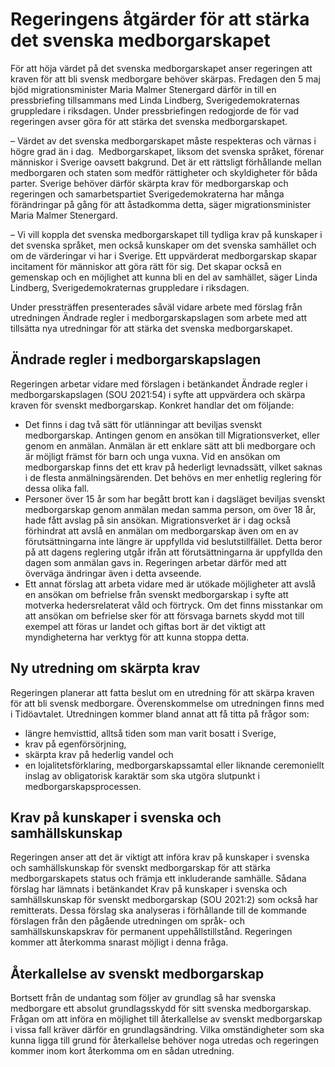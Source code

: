 # Regeringens åtgärder för att stärka det svenska medborgarskapet

För att höja värdet på det svenska medborgarskapet anser regeringen att kraven för att bli svensk medborgare behöver skärpas. Fredagen den 5 maj bjöd migrationsminister Maria Malmer Stenergard därför in till en pressbriefing tillsammans med Linda Lindberg, Sverigedemokraternas gruppledare i riksdagen. Under pressbriefingen redogjorde de för vad regeringen avser göra för att stärka det svenska medborgarskapet.


– Värdet av det svenska medborgarskapet måste respekteras och värnas i högre grad än i dag.  Medborgarskapet, liksom det svenska språket, förenar människor i Sverige oavsett bakgrund. Det är ett rättsligt förhållande mellan medborgaren och staten som medför rättigheter och skyldigheter för båda parter. Sverige behöver därför skärpta krav för medborgarskap och regeringen och samarbetspartiet Sverigedemokraterna har många förändringar på gång för att åstadkomma detta, säger migrationsminister Maria Malmer Stenergard.

– Vi vill koppla det svenska medborgarskapet till tydliga krav på kunskaper i det svenska språket, men också kunskaper om det svenska samhället och om de värderingar vi har i Sverige. Ett uppvärderat medborgarskap skapar incitament för människor att göra rätt för sig. Det skapar också en gemenskap och en möjlighet att kunna bli en del av samhället, säger Linda Lindberg, Sverigedemokraternas gruppledare i riksdagen.

Under pressträffen presenterades såväl vidare arbete med förslag från utredningen Ändrade regler i medborgarskapslagen som arbete med att tillsätta nya utredningar för att stärka det svenska medborgarskapet.

## Ändrade regler i medborgarskapslagen

Regeringen arbetar vidare med förslagen i betänkandet Ändrade regler i medborgarskapslagen (SOU 2021:54\) i syfte att uppvärdera och skärpa kraven för svenskt medborgarskap. Konkret handlar det om följande:

* Det finns i dag två sätt för utlänningar att beviljas svenskt medborgarskap. Antingen genom en ansökan till Migrationsverket, eller genom en anmälan. Anmälan är ett enklare sätt att bli medborgare och är möjligt främst för barn och unga vuxna. Vid en ansökan om medborgarskap finns det ett krav på hederligt levnadssätt, vilket saknas i de flesta anmälningsärenden. Det behövs en mer enhetlig reglering för dessa olika fall.
* Personer över 15 år som har begått brott kan i dagsläget beviljas svenskt medborgarskap genom anmälan medan samma person, om över 18 år, hade fått avslag på sin ansökan. Migrationsverket är i dag också förhindrat att avslå en anmälan om medborgarskap även om en av förutsättningarna inte längre är uppfyllda vid beslutstillfället. Detta beror på att dagens reglering utgår ifrån att förutsättningarna är uppfyllda den dagen som anmälan gavs in. Regeringen arbetar därför med att överväga ändringar även i detta avseende.
* Ett annat förslag att arbeta vidare med är utökade möjligheter att avslå en ansökan om befrielse från svenskt medborgarskap i syfte att motverka hedersrelaterat våld och förtryck. Om det finns misstankar om att ansökan om befrielse sker för att försvaga barnets skydd mot till exempel att föras ur landet och giftas bort är det viktigt att myndigheterna har verktyg för att kunna stoppa detta.

## Ny utredning om skärpta krav

Regeringen planerar att fatta beslut om en utredning för att skärpa kraven för att bli svensk medborgare. Överenskommelse om utredningen finns med i Tidöavtalet. Utredningen kommer bland annat att få titta på frågor som:

* längre hemvisttid, alltså tiden som man varit bosatt i Sverige,
* krav på egenförsörjning,
* skärpta krav på hederlig vandel och
* en lojalitetsförklaring, medborgarskapssamtal eller liknande ceremoniellt inslag av obligatorisk karaktär som ska utgöra slutpunkt i medborgarskapsprocessen.

## Krav på kunskaper i svenska och samhällskunskap

Regeringen anser att det är viktigt att införa krav på kunskaper i svenska och samhällskunskap för svenskt medborgarskap för att stärka medborgarskapets status och främja ett inkluderande samhälle. Sådana förslag har lämnats i betänkandet Krav på kunskaper i svenska och samhällskunskap för svenskt medborgarskap (SOU 2021:2\) som också har remitterats. Dessa förslag ska analyseras i förhållande till de kommande förslagen från den pågående utredningen om språk\- och samhällskunskapskrav för permanent uppehållstillstånd. Regeringen kommer att återkomma snarast möjligt i denna fråga.

## Återkallelse av svenskt medborgarskap

Bortsett från de undantag som följer av grundlag så har svenska medborgare ett absolut grundlagsskydd för sitt svenska medborgarskap. Frågan om att införa en möjlighet till återkallelse av svenskt medborgarskap i vissa fall kräver därför en grundlagsändring. Vilka omständigheter som ska kunna ligga till grund för återkallelse behöver noga utredas och regeringen kommer inom kort återkomma om en sådan utredning.
